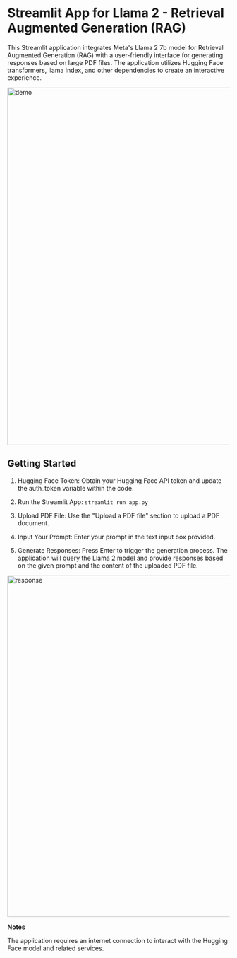# Streamlit App for Llama 2 - Retrieval Augmented Generation (RAG)

This Streamlit application integrates Meta's Llama 2 7b model for Retrieval Augmented Generation (RAG) with a user-friendly interface for generating responses based on large PDF files. The application utilizes Hugging Face transformers, llama index, and other dependencies to create an interactive experience.

<img width="809" alt="demo" src="https://github.com/ghchen99/Llama2-RAG/assets/56446026/5507404f-0a60-40ea-8a02-9a195a3dc62a">


## Getting Started

1. Hugging Face Token: Obtain your Hugging Face API token and update the auth_token variable within the code.

2. Run the Streamlit App: ```streamlit run app.py``` 

3. Upload PDF File: Use the "Upload a PDF file" section to upload a PDF document.

4. Input Your Prompt: Enter your prompt in the text input box provided.

5. Generate Responses: Press Enter to trigger the generation process. The application will query the Llama 2 model and provide responses based on the given prompt and the content of the uploaded PDF file.

<img width="773" alt="response" src="https://github.com/ghchen99/Llama2-RAG/assets/56446026/25268d5e-7123-4468-a10e-16a7ce4c8ce8">


**Notes**

The application requires an internet connection to interact with the Hugging Face model and related services.
